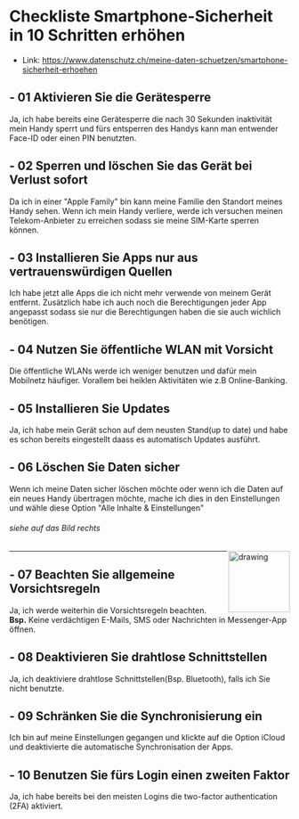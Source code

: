# Checkliste Smartphone-Sicherheit in 10 Schritten erhöhen
- Link: https://www.datenschutz.ch/meine-daten-schuetzen/smartphone-sicherheit-erhoehen
## - 01 Aktivieren Sie die Gerätesperre
Ja, ich habe bereits eine Gerätesperre die nach 30 Sekunden inaktivität mein Handy sperrt und fürs entsperren des Handys kann man entwender Face-ID oder einen PIN benutzten.
## - 02 Sperren und löschen Sie das Gerät bei Verlust sofort
Da ich in einer "Apple Family" bin kann meine Familie den Standort meines Handy sehen. Wenn ich mein Handy verliere, werde ich versuchen meinen Telekom-Anbieter zu erreichen sodass sie meine SIM-Karte sperren können.
## - 03 Installieren Sie Apps nur aus vertrauenswürdigen Quellen
Ich habe jetzt alle Apps die ich nicht mehr verwende von meinem Gerät entfernt. Zusätzlich habe ich auch noch die Berechtigungen jeder App angepasst sodass sie nur die Berechtigungen haben die sie auch wichlich benötigen.
## - 04 Nutzen Sie öffentliche WLAN mit Vorsicht
Die öffentliche WLANs werde ich weniger benutzen und dafür mein Mobilnetz häufiger. Vorallem bei heiklen Aktivitäten wie z.B Online-Banking.
## - 05 Installieren Sie Updates
Ja, ich habe mein Gerät schon auf dem neusten Stand(up to date) und habe es schon bereits eingestellt daass es automatisch Updates ausführt.
## - 06 Löschen Sie Daten sicher
Wenn ich meine Daten sicher löschen möchte oder wenn ich die Daten auf ein neues Handy übertragen möchte, mache ich dies in den Einstellungen und wähle diese Option "Alle Inhalte & Einstellungen" 
###### siehe auf das Bild rechts
<img src="https://github.com/KennethTBZ/DokuChecklisteM231/assets/150661329/434852f3-35c4-4dde-93b0-89d6b28050da" alt="drawing" width="110" align="right"/>
<hr>

## - 07 Beachten Sie allgemeine Vorsichtsregeln
Ja, ich werde weiterhin die Vorsichtsregeln beachten. 
<br>
**Bsp.** Keine verdächtigen E-Mails, SMS oder Nachrichten in Messenger-App öffnen.
## - 08 Deaktivieren Sie drahtlose Schnittstellen
Ja, ich  deaktiviere drahtlose Schnittstellen(Bsp. Bluetooth), falls ich Sie nicht benutzte.
## - 09 Schränken Sie die Synchronisierung ein
Ich bin auf meine Einstellungen gegangen und klickte auf die Option iCloud und deaktivierte die automatische Synchronisation der Apps.
## - 10 Benutzen Sie fürs Login einen zweiten Faktor
Ja, ich habe bereits bei den meisten Logins die two-factor authentication (2FA) aktiviert.
